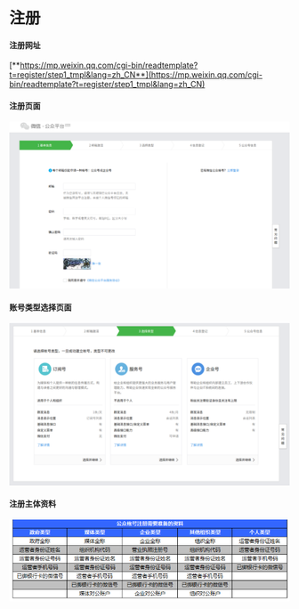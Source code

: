 # 注册

#### 注册网址

[**https://mp.weixin.qq.com/cgi-bin/readtemplate?t=register/step1_tmpl&lang=zh_CN**](https://mp.weixin.qq.com/cgi-bin/readtemplate?t=register/step1_tmpl&lang=zh_CN)

#### 注册页面

![注册页面](/images/register.png)

#### 账号类型选择页面

![账号类型选择页面](/images/type_select.png)

#### 注册主体资料

![注册主体资料](/images/register_docs.png)
